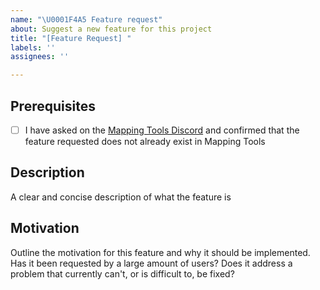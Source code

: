 ```yaml
---
name: "\U0001F4A5 Feature request"
about: Suggest a new feature for this project
title: "[Feature Request] "
labels: ''
assignees: ''

---
```


## Prerequisites
<!-- replace the space between brackets to an `x` to "check" them -->

- [ ] I have asked on the [Mapping Tools Discord](https://discord.gg/YfijKN2yjQV) and confirmed that the feature requested does not already exist in Mapping Tools

## Description
A clear and concise description of what the feature is


## Motivation
Outline the motivation for this feature and why it should be implemented. Has it been requested by a large amount of users? Does it address a problem that currently can't, or is difficult to, be fixed?
